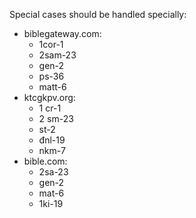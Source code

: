 Special cases should be handled specially:

- biblegateway.com:
  - 1cor-1
  - 2sam-23
  - gen-2
  - ps-36
  - matt-6
- ktcgkpv.org:
  - 1 cr-1
  - 2 sm-23
  - st-2
  - đnl-19
  - nkm-7
- bible.com:
  - 2sa-23
  - gen-2
  - mat-6
  - 1ki-19
